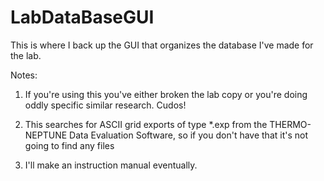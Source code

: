 # LabDataBaseGUI
This is where I back up the GUI that organizes the database I've made for the lab. 

Notes:

1. If you're using this you've either broken the lab copy or you're doing oddly specific similar research. Cudos!

2. This searches for ASCII grid exports of type *.exp from the THERMO-NEPTUNE Data Evaluation Software, so if you don't have that it's not going to find any files

3. I'll make an instruction manual eventually. 
